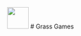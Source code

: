 <body>
<img src=https://github.com/12grassiscool34/games/blob/main/favicon.png?raw=true style="width:50px;height:50px;">
# Grass Games
<body\>
